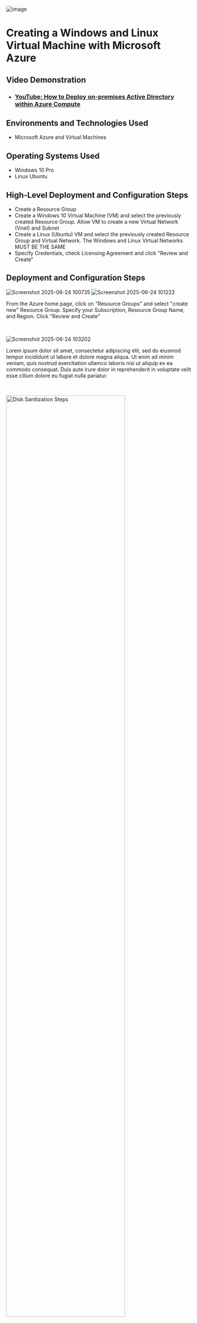 <p align="center">

![image](https://github.com/user-attachments/assets/9222473a-edde-4c63-adb2-ddcfc89c9771)

</p>

<h1>Creating a Windows and Linux Virtual Machine with Microsoft Azure</h1>


<h2>Video Demonstration</h2>

- ### [YouTube: How to Deploy on-premises Active Directory within Azure Compute](https://www.youtube.com)

<h2>Environments and Technologies Used</h2>

- Microsoft Azure and Virtual Machines

<h2>Operating Systems Used </h2>

- Windows 10 Pro
- Linux Ubuntu

<h2>High-Level Deployment and Configuration Steps</h2>

- Create a Resource Group
- Create a Windows 10 Virtual Machine (VM) and select the previously created Resource Group. Allow VM to create a new Virtual Network (Vnet) and Subnet
- Create a Linux (Ubuntu) VM and select the previously created Resource Group and Virtual Network. The Windows and Linux Virtual Networks MUST BE THE SAME
- Specify Credentials, check Licensing Agreement and click "Review and Create" 

<h2>Deployment and Configuration Steps</h2>

<p>
    
 ![Screenshot 2025-06-24 100735](https://github.com/user-attachments/assets/de4c5463-31d5-44c7-b95d-f3e1b4a3439e)
 ![Screenshot 2025-06-24 101222](https://github.com/user-attachments/assets/821e81f3-4fdb-4cdd-98c9-aa309f4bd678)

</p>
<p>
From the Azure home page, click on "Resource Groups" and select "create new" Resource Group. Specify your Subscription, Resource Group Name, and Region. Click "Review and Create" 
</p>
<br />

<p>

 ![Screenshot 2025-06-24 103202](https://github.com/user-attachments/assets/0869a86d-ec7f-421b-84e9-cefca25c023f) 

</p>
<p>
Lorem ipsum dolor sit amet, consectetur adipiscing elit, sed do eiusmod tempor incididunt ut labore et dolore magna aliqua. Ut enim ad minim veniam, quis nostrud exercitation ullamco laboris nisi ut aliquip ex ea commodo consequat. Duis aute irure dolor in reprehenderit in voluptate velit esse cillum dolore eu fugiat nulla pariatur.
</p>
<br />

<p>
<img src="https://i.imgur.com/DJmEXEB.png" height="80%" width="80%" alt="Disk Sanitization Steps"/>
</p>
<p>
Lorem ipsum dolor sit amet, consectetur adipiscing elit, sed do eiusmod tempor incididunt ut labore et dolore magna aliqua. Ut enim ad minim veniam, quis nostrud exercitation ullamco laboris nisi ut aliquip ex ea commodo consequat. Duis aute irure dolor in reprehenderit in voluptate velit esse cillum dolore eu fugiat nulla pariatur.
</p>
<br />

<p>
<img src="https://i.imgur.com/DJmEXEB.png" height="80%" width="80%" alt="Disk Sanitization Steps"/>
</p>
<p>
Lorem ipsum dolor sit amet, consectetur adipiscing elit, sed do eiusmod tempor incididunt ut labore et dolore magna aliqua. Ut enim ad minim veniam, quis nostrud exercitation ullamco laboris nisi ut aliquip ex ea commodo consequat. Duis aute irure dolor in reprehenderit in voluptate velit esse cillum dolore eu fugiat nulla pariatur.
</p>
<br />

<p>
<img src="https://i.imgur.com/DJmEXEB.png" height="80%" width="80%" alt="Disk Sanitization Steps"/>
</p>
<p>
Lorem ipsum dolor sit amet, consectetur adipiscing elit, sed do eiusmod tempor incididunt ut labore et dolore magna aliqua. Ut enim ad minim veniam, quis nostrud exercitation ullamco laboris nisi ut aliquip ex ea commodo consequat. Duis aute irure dolor in reprehenderit in voluptate velit esse cillum dolore eu fugiat nulla pariatur.
</p>
<br />
